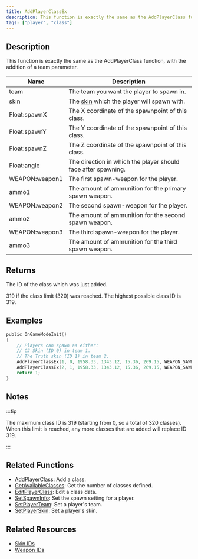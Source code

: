 ```yaml
---
title: AddPlayerClassEx
description: This function is exactly the same as the AddPlayerClass function, with the addition of a team parameter.
tags: ["player", "class"]
---
```


## Description

This function is exactly the same as the AddPlayerClass function, with the addition of a team parameter.

| Name           | Description                                                      |
| -------------- | ---------------------------------------------------------------- |
| team           | The team you want the player to spawn in.                        |
| skin           | The [skin](../resources/skins) which the player will spawn with. |
| Float:spawnX   | The X coordinate of the spawnpoint of this class.                |
| Float:spawnY   | The Y coordinate of the spawnpoint of this class.                |
| Float:spawnZ   | The Z coordinate of the spawnpoint of this class.                |
| Float:angle    | The direction in which the player should face after spawning.    |
| WEAPON:weapon1 | The first spawn-weapon for the player.                           |
| ammo1          | The amount of ammunition for the primary spawn weapon.           |
| WEAPON:weapon2 | The second spawn-weapon for the player.                          |
| ammo2          | The amount of ammunition for the second spawn weapon.            |
| WEAPON:weapon3 | The third spawn-weapon for the player.                           |
| ammo3          | The amount of ammunition for the third spawn weapon.             |

## Returns

The ID of the class which was just added.

319 if the class limit (320) was reached. The highest possible class ID is 319.

## Examples

```c
public OnGameModeInit()
{
    // Players can spawn as either:
    // CJ Skin (ID 0) in team 1.
    // The Truth skin (ID 1) in team 2.
    AddPlayerClassEx(1, 0, 1958.33, 1343.12, 15.36, 269.15, WEAPON_SAWEDOFF, 36, WEAPON_UZI, 150, WEAPON_FIST, 0); // CJ
    AddPlayerClassEx(2, 1, 1958.33, 1343.12, 15.36, 269.15, WEAPON_SAWEDOFF, 36, WEAPON_UZI, 150, WEAPON_FIST, 0); // The Truth
    return 1;
}
```

## Notes

:::tip

The maximum class ID is 319 (starting from 0, so a total of 320 classes). When this limit is reached, any more classes that are added will replace ID 319.

:::

## Related Functions

- [AddPlayerClass](AddPlayerClass): Add a class.
- [GetAvailableClasses](GetAvailableClasses): Get the number of classes defined.
- [EditPlayerClass](EditPlayerClass): Edit a class data.
- [SetSpawnInfo](SetSpawnInfo): Set the spawn setting for a player.
- [SetPlayerTeam](SetPlayerTeam): Set a player's team.
- [SetPlayerSkin](SetPlayerSkin): Set a player's skin.

## Related Resources

- [Skin IDs](../resources/skins)
- [Weapon IDs](../resources/weaponids)
